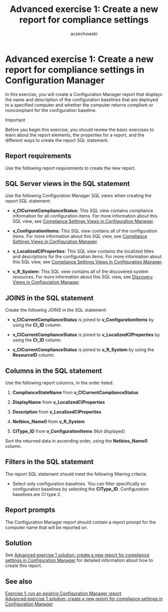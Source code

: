 ﻿---
title: 'Advanced exercise 1: Create a new report for compliance settings'
titleSuffix: Configuration Manager
description: Create a Configuration Manager report that displays the name and description of the configuration baselines.
ms.date: 04/30/2019
ms.prod: configuration-manager
ms.technology: configmgr-other #app client compliance hybrid osd protect sum
ms.topic: conceptual
ms.collection: M365-identity-device-management
ms.assetid: 9b87348f-21d1-40ba-9d3d-c56dd7bae60d
author: aczechowski
ms.author: aaroncz
manager: dougeby
---

# Advanced exercise 1: Create a new report for compliance settings in Configuration Manager

In this exercise, you will create a Configuration Manager report that displays the name and description of the configuration baselines that are deployed to a specified computer and whether the computer returns compliant or noncompliant for the configuration baseline.

> [!IMPORTANT]
> Before you begin this exercise, you should review the basic exercises to learn about the report elements, the properties for a report, and the different ways to create the report SQL statement.

## Report requirements

Use the following report requirements to create the new report.

## SQL Server views in the SQL statement

Use the following Configuration Manager SQL views when creating the report SQL statement:

- **v_CICurrentComplianceStatus:** This SQL view contains compliance information for all configuration items. For more information about this SQL view, see [Compliance Settings Views in Configuration Manager](compliance-settings-views-configuration-manager.md).

- **v_ConfigurationItems:** This SQL view contains all of the configuration items. For more information about this SQL view, see [Compliance Settings Views in Configuration Manager](compliance-settings-views-configuration-manager.md).

- **v_LocalizedCIProperties:** This SQL view contains the localized titles and descriptions for the configuration items. For more information about this SQL view, see [Compliance Settings Views in Configuration Manager](compliance-settings-views-configuration-manager.md).

- **v_R_System:** This SQL view contains all of the discovered system resources. For more information about this SQL view, see [Discovery Views in Configuration Manager](discovery-views-configuration-manager.md).

## JOINS in the SQL statement

Create the following JOINS in the SQL statement:

- **v_CICurrentComplianceStatus** is joined to **v_ConfigurationItems** by using the **CI_ID** column.

- **v_CICurrentComplianceStatus** is joined to **v_LocalizedCIProperties** by using the **CI_ID** column.

- **v_CICurrentComplianceStatus** is joined to **v_R_System** by using the **ResourceID** column.

## Columns in the SQL statement

Use the following report columns, in the order listed:

1. **ComplianceStateName** from **v_CICurrentComplianceStatus**

1. **DisplayName** from **v_LocalizedCIProperties**

1. **Description** from **v_LocalizedCIProperties**

1. **Netbios_Name0** from **v_R_System**

1. **CIType_ID** from **v_ConfigurationItems** (Not displayed)

Sort the returned data in ascending order, using the **Netbios_Name0** column.

## Filters in the SQL statement

The report SQL statement should meet the following filtering criteria:

- Select only configuration baselines. You can filter specifically on configuration baselines by selecting the **CIType_ID**. Configuration baselines are CI type 2.

## Report prompts

The Configuration Manager report should contain a report prompt for the computer name that will be reported on.

## Solution

See [Advanced exercise 1 solution: create a new report for compliance settings in Configuration Manager](advanced-exercise-1-solution-create-new-report-compliance-settings-configuration-manager.md) for detailed information about how to create this report.

## See also

[Exercise 1: run an existing Configuration Manager report](exercise-1-run-existing-configuration-manager-report.md)  
[Advanced exercise 1 solution: create a new report for compliance settings in Configuration Manager](advanced-exercise-1-solution-create-new-report-compliance-settings-configuration-manager.md)